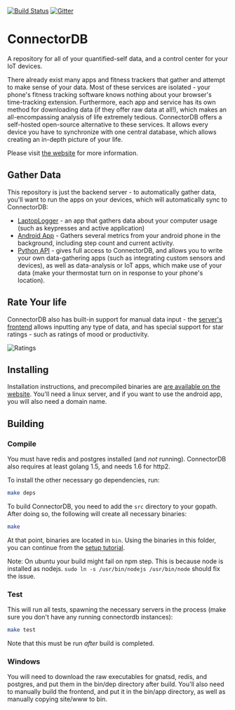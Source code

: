 [![Build Status](https://travis-ci.org/connectordb/connectordb.svg?branch=master)](https://travis-ci.org/connectordb/connectordb)
[![Gitter](https://badges.gitter.im/connectordb/connectordb.svg)](https://gitter.im/connectordb/connectordb?utm_source=badge&utm_medium=badge&utm_campaign=pr-badge)

# ConnectorDB
A repository for all of your quantified-self data, and a control center for your IoT devices.

There already exist many apps and fitness trackers that gather and attempt to make sense of your data. Most of these services are isolated - your phone's fitness tracking software knows nothing about your browser's time-tracking extension. Furthermore, each app and service has its own method for downloading data (if they offer raw data at all!), which makes an all-encompassing analysis of life extremely tedious. ConnectorDB offers a self-hosted open-source alternative to these services. It allows every device you have to synchronize with one central database, which allows creating an in-depth picture of your life.

Please visit [the website](https://connectordb.github.io) for more information.

## Gather Data

This repository is just the backend server - to automatically gather data, you'll want to run the apps on your devices, which will automatically sync to ConnectorDB:

- [LaptopLogger](https://github.com/connectordb/connectordb-laptoplogger) - an app that gathers data about your computer usage (such as keypresses and active application)
- [Android App](https://github.com/connectordb/connectordb-android) - Gathers several metrics from your android phone in the background, including step count and current activity.
- [Python API](https://github.com/connectordb/connectordb-python) - gives full access to ConnectorDB, and allows you to write your own data-gathering apps (such as integrating custom sensors and devices), as well as data-analysis or IoT apps, which make use of your data (make your thermostat turn on in response to your phone's location).

## Rate Your life

ConnectorDB also has built-in support for manual data input - the [server's frontend](https://github.com/connectordb/connectordb-frontend) allows inputting any type of data, and has special support for star ratings - such as ratings of mood or productivity.

![Ratings](https://raw.githubusercontent.com/connectordb/connectordb/master/screenshot.png)

## Installing
Installation instructions, and precompiled binaries are [are available on the website](https://connectordb.github.io/download.html). You'll need a linux server, and if you want to use the android app, you will also need a domain name.

## Building

### Compile
You must have redis and postgres installed (and *not* running). ConnectorDB also requires at least golang 1.5, and needs 1.6 for http2.

To install the other necessary go dependencies, run:

```bash
make deps
```

To build ConnectorDB, you need to add the `src` directory to your gopath. After doing so, the following will create all necessary binaries:

```bash
make
```

At that point, binaries are located in `bin`. Using the binaries in this folder, you can continue from the [setup tutorial](https://connectordb.github.io/download.html).

Note: On ubuntu your build might fail on npm step. This is because node is installed as nodejs.
`sudo ln -s /usr/bin/nodejs /usr/bin/node` should fix the issue.

### Test
This will run all tests, spawning the necessary servers in the process (make sure you don't have any running connectordb instances):

```bash
make test
```

Note that this must be run _after_ build is completed.


### Windows

You will need to download the raw executables for gnatsd, redis, and postgres, and put them in the bin/dep directory after build. You'll also need to manually build the frontend, and put it in the bin/app directory, as well as manually copying site/www to bin.